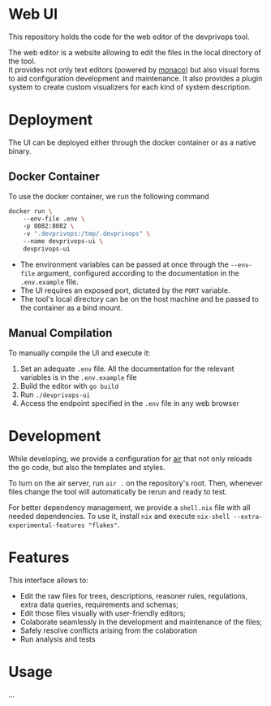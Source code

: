<!--
    - icon
    - buttons
    - project description
    - features
    - use cases
-->

# Web UI

This repository holds the code for the web editor of the devprivops tool.

The web editor is a website allowing to edit the files in the local directory of the tool.  
It provides not only text editors (powered by [monaco](https://microsoft.github.io/monaco-editor/)) but also visual forms to aid configuration development and maintenance.
It also provides a plugin system to create custom visualizers for each kind of system description.

# Deployment

The UI can be deployed either through the docker container or as a native binary.

## Docker Container

To use the docker container, we run the following command

```sh
docker run \ 
    --env-file .env \ 
    -p 8082:8082 \ 
    -v ".devprivops:/tmp/.devprivops" \ 
    --name devprivops-ui \ 
    devprivops-ui 
```

- The environment variables can be passed at once through the `--env-file` argument, configured according to the documentation in the `.env.example` file.
- The UI requires an exposed port, dictated by the `PORT` variable.
- The tool's local directory can be on the host machine and be passed to the container as a bind mount.

## Manual Compilation

To manually compile the UI and execute it:

1. Set an adequate `.env` file. All the documentation for the relevant variables is in the `.env.example` file
2. Build the editor with `go build`
2. Run `./devprivops-ui`
3. Access the endpoint specified in the `.env` file in any web browser

# Development

While developing, we provide a configuration for [air](https://github.com/air-verse/air) that not only reloads the go code, but also the templates and styles.

To turn on the air server, run `air .` on the repository's root.
Then, whenever files change the tool will automatically be rerun and ready to test.

For better dependency management, we provide a `shell.nix` file with all needed dependencies.
To use it, install `nix` and execute `nix-shell --extra-experimental-features "flakes"`.

# Features

This interface allows to:

- Edit the raw files for trees, descriptions, reasoner rules, regulations, extra data queries, requirements and schemas;
- Edit those files visually with user-friendly editors;
- Colaborate seamlessly in the development and maintenance of the files;
- Safely resolve conflicts arising from the colaboration
- Run analysis and tests

# Usage

...
